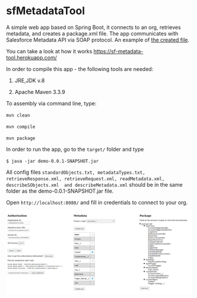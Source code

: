 # sfMetadataTool

A simple web app based on Spring Boot, it connects to an org, retrieves metadata, and creates a package.xml file. The app communicates with Salesforce Metadata API via SOAP protocol. An example of [the created file](https://github.com/lubomyrV/sfMetadataTool/blob/master/package.xml).

You can take a look at how it works https://sf-metadata-tool.herokuapp.com/

In order to compile this app - the following tools are needed:

1) JRE,JDK v.8

2) Apache Maven 3.3.9

To assembly via command line, type:

`mvn clean`

`mvn compile`

`mvn package`

In order to run the app, go to the `target/` folder and type

`$ java -jar demo-0.0.1-SNAPSHOT.jar`

All config files `standardObjects.txt, metadataTypes.txt, retrieveResponse.xml, retrieveRequest.xml, readMetadata.xml, describeSObjects.xml  and describeMetadata.xml` should be in the same folder as the demo-0.0.1-SNAPSHOT.jar file.

Open `http://localhost:8080/` and fill in credentials to connect to your org.

![example](https://github.com/lubomyrV/sfMetadataTool/blob/master/sfmd2.png)
